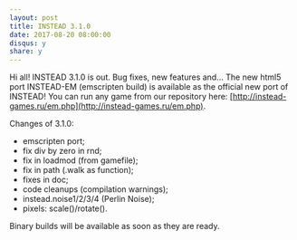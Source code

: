 ```yaml
---
layout: post
title: INSTEAD 3.1.0
date: 2017-08-20 08:00:00
disqus: y
share: y
---
```

Hi all! INSTEAD 3.1.0 is out. Bug fixes, new features and... The new html5 port INSTEAD-EM (emscripten build) is available as the official
new port of INSTEAD! You can run any game from our repository here: [http://instead-games.ru/em.php](http://instead-games.ru/em.php).

Changes of 3.1.0:

  * emscripten port;
  * fix div by zero in rnd;
  * fix in loadmod (from gamefile);
  * fix in path (.walk as function);
  * fixes in doc;
  * code cleanups (compilation warnings);
  * instead.noise1/2/3/4 (Perlin Noise);
  * pixels: scale()/rotate().

Binary builds will be available as soon as they are ready.
